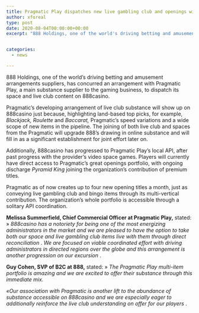 ```yaml
---
title: Pragmatic Play dispatches new live gambling club and openings with 888
author: xforeal 
type: post
date: 2020-08-04T00:00:00+00:00
excerpt: "888 Holdings, one of the world's driving betting and amusement arrangements suppliers, has concurred an arrangement with Pragmatic Play, a main substance supplier to the gaming business, to dispatch its opening and live club content on 888casino "


categories:
  - news

---
```

888 Holdings, one of the world&#8217;s driving betting and amusement arrangements suppliers, has concurred an arrangement with Pragmatic Play, a main substance supplier to the gaming business, to dispatch its space and live club content on 888casino. 

Pragmatic&#8217;s developing arrangement of live club substance will show up on 888casino just because, highlighting land-based top picks, for example, _Blackjack, Roulette_ and _Baccarat,_ Pragmatic&#8217;s speed variations and a wide scope of new items in the pipeline. The joining of both live club and spaces from the Pragmatic will upgrade 888&#8217;s drawing in online substance and will fill in as a significant establishment for joint effort later on. 

Additionally, 888casino has progressed to Pragmatic Play&#8217;s local API, after past progress with the provider&#8217;s video space games. Players will currently have direct access to Pragmatic&#8217;s great openings portfolio, with ongoing discharge _Pyramid King_ joining the organization&#8217;s contribution of premium titles. 

Pragmatic as of now creates up to four new opening titles a month, just as conveying live gambling club and bingo items through its multi-vertical contribution. The organization&#8217;s whole portfolio is accessible through a solitary API coordination. 

**Melissa Summerfield, Chief Commercial Officer at Pragmatic Play,** stated: &#187; _888casino has a notoriety for being one of the most energizing administrators in the market and we are pleased to have the option to take both our space and live gambling club items live with them through direct reconciliation_ . _We are focused on viable coordinated effort with driving administrators in directed regions over the globe and this arrangement is another progression on our excursion_ . 

**Guy Cohen, SVP of B2C at 888,** stated: &#187; _The Pragmatic Play multi-item portfolio is amazing and we are excited to offer their substance through this immediate mix._ 

_&#171;Our association with Pragmatic is another lift to the abundance of substance accessible on 888casino and we are especially eager to additionally reinforce the live club understanding on offer for our players_ .